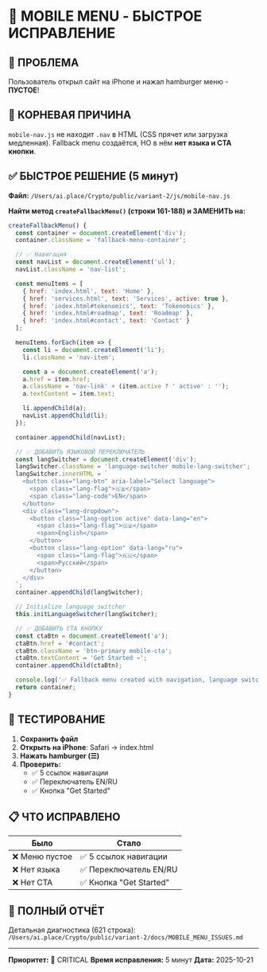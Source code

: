 # 🚨 MOBILE MENU - БЫСТРОЕ ИСПРАВЛЕНИЕ

## 🔴 ПРОБЛЕМА
Пользователь открыл сайт на iPhone и нажал hamburger меню - **ПУСТОЕ**!

## 🎯 КОРНЕВАЯ ПРИЧИНА
`mobile-nav.js` не находит `.nav` в HTML (CSS прячет или загрузка медленная).
Fallback menu создаётся, НО в нём **нет языка и CTA кнопки**.

## ✅ БЫСТРОЕ РЕШЕНИЕ (5 минут)

**Файл:** `/Users/ai.place/Crypto/public/variant-2/js/mobile-nav.js`

**Найти метод `createFallbackMenu()` (строки 161-188) и ЗАМЕНИТЬ на:**

```javascript
createFallbackMenu() {
  const container = document.createElement('div');
  container.className = 'fallback-menu-container';

  // ✅ Навигация
  const navList = document.createElement('ul');
  navList.className = 'nav-list';

  const menuItems = [
    { href: 'index.html', text: 'Home' },
    { href: 'services.html', text: 'Services', active: true },
    { href: 'index.html#tokenomics', text: 'Tokenomics' },
    { href: 'index.html#roadmap', text: 'Roadmap' },
    { href: 'index.html#contact', text: 'Contact' }
  ];

  menuItems.forEach(item => {
    const li = document.createElement('li');
    li.className = 'nav-item';

    const a = document.createElement('a');
    a.href = item.href;
    a.className = 'nav-link' + (item.active ? ' active' : '');
    a.textContent = item.text;

    li.appendChild(a);
    navList.appendChild(li);
  });

  container.appendChild(navList);

  // ✅ ДОБАВИТЬ ЯЗЫКОВОЙ ПЕРЕКЛЮЧАТЕЛЬ
  const langSwitcher = document.createElement('div');
  langSwitcher.className = 'language-switcher mobile-lang-switcher';
  langSwitcher.innerHTML = `
    <button class="lang-btn" aria-label="Select language">
      <span class="lang-flag">🇬🇧</span>
      <span class="lang-code">EN</span>
    </button>
    <div class="lang-dropdown">
      <button class="lang-option active" data-lang="en">
        <span class="lang-flag">🇬🇧</span>
        <span>English</span>
      </button>
      <button class="lang-option" data-lang="ru">
        <span class="lang-flag">🇷🇺</span>
        <span>Русский</span>
      </button>
    </div>
  `;
  container.appendChild(langSwitcher);

  // Initialize language switcher
  this.initLanguageSwitcher(langSwitcher);

  // ✅ ДОБАВИТЬ CTA КНОПКУ
  const ctaBtn = document.createElement('a');
  ctaBtn.href = '#contact';
  ctaBtn.className = 'btn-primary mobile-cta';
  ctaBtn.textContent = 'Get Started →';
  container.appendChild(ctaBtn);

  console.log('✅ Fallback menu created with navigation, language switcher, and CTA');
  return container;
}
```

## 🧪 ТЕСТИРОВАНИЕ

1. **Сохранить файл**
2. **Открыть на iPhone**: Safari → index.html
3. **Нажать hamburger (☰)**
4. **Проверить:**
   - ✅ 5 ссылок навигации
   - ✅ Переключатель EN/RU
   - ✅ Кнопка "Get Started"

## 📋 ЧТО ИСПРАВЛЕНО

| Было | Стало |
|------|-------|
| ❌ Меню пустое | ✅ 5 ссылок навигации |
| ❌ Нет языка | ✅ Переключатель EN/RU |
| ❌ Нет CTA | ✅ Кнопка "Get Started" |

## 📁 ПОЛНЫЙ ОТЧЁТ

Детальная диагностика (621 строка):
`/Users/ai.place/Crypto/public/variant-2/docs/MOBILE_MENU_ISSUES.md`

---

**Приоритет:** 🔴 CRITICAL
**Время исправления:** 5 минут
**Дата:** 2025-10-21
